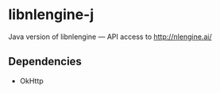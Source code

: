# libnlengine-j
Java version of libnlengine — API access to http://nlengine.ai/

## Dependencies

 * OkHttp
